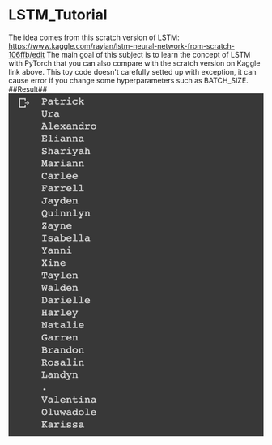 # LSTM_Tutorial
The idea comes from this scratch version of LSTM:
https://www.kaggle.com/rayjan/lstm-neural-network-from-scratch-106ffb/edit
The main goal of this subject is to learn the concept of LSTM with PyTorch that you can also
compare with the scratch version on Kaggle link above.
This toy code doesn't carefully setted up with exception, it can cause error if you change some
hyperparameters such as BATCH_SIZE.
##Result##
![image](https://github.com/rayjan0114/LSTM_Tutorial/blob/master/data/LSTM_name.png)
